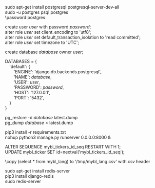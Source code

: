 sudo apt-get install postgresql postgresql-server-dev-all  
sudo -u postgres psql postgres  
\password postgres  

create user *user* with password *password*;  
alter role *user* set client_encoding to 'utf8';  
alter role *user* set default_transaction_isolation to 'read committed';  
alter role *user* set timezone to 'UTC';  

create database *database* owner *user*;  

DATABASES = {  
&emsp;'default': {  
&emsp;&emsp;'ENGINE': 'django.db.backends.postgresql',  
&emsp;&emsp;'NAME': *database*,  
&emsp;&emsp;'USER': *user*,  
&emsp;&emsp;'PASSWORD': *password*,  
&emsp;&emsp;'HOST': '127.0.0.1',  
&emsp;&emsp;'PORT': '5432',  
&emsp;}  
}  

pg_restore -d *database* latest.dump  
pg_dump *database* > latest.dump

pip3 install -r requirements.txt  
nohup python3 manage.py runserver 0.0.0.0:8000 &  

ALTER SEQUENCE mybl_tickers_id_seq RESTART WITH 1;  
UPDATE mybl_ticker SET id=nextval('mybl_tickers_id_seq');  

\copy (select * from mybl_lang) to '/tmp/mybl_lang.csv' with csv header  

sudo apt-get install redis-server  
pip3 install django-redis  
sudo redis-server  

